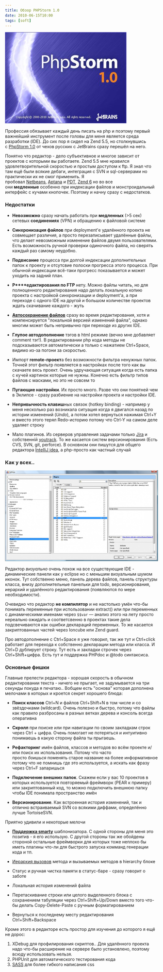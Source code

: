 ```yaml
---
title: Обзор PHPStorm 1.0
date: 2010-06-15T10:00
tags: [soft]
---
```


![](img/Pasted%20image%2020241020014706.png)

Профессия обязывает каждый день писать на php и поэтому первый важнейший инструмент после головы для меня является среда разработки (IDE). До сих пор я сидел на Zend 5.5, но столкнувшись с [PhpStorm 1.0](http://www.jetbrains.com/phpstorm/index.html#PHP-editor) от чехов русских с JetBrains сразу перешёл на него.

Понятно что редактор - дело субъективное и многое зависит от проектов с которыми вы работаете. Zend 5.5 мне нравился удовлетворительной скоростью и простым доступом к ftp. Я знал что там ещё были всякие дебаги, интеграция с SVN и sql-серверами но практически их не смог применить. Я пробовал [Netbeans](http://netbeans.org/features/php/), [Aptana](http://www.aptana.com/) и [PDT](http://www.eclipse.org/pdt/), [Zend 6](http://www.zend.com/products/studio/) но во все они **медленные** особенно при индексации файлов и монстроидальный интерфейс с кучами кнопочек. Поэтому и начну сразу с недостатков.


### Недостатки

- **Невозможно** сразу начать работать при **медленных** (>5 сек) сетевых **соединениях** (VPN) и обращению к файловой системе  
    
- **Синхронизация файлов** при deployment'е удалённого проекта не совмещает различия, а просто перезаписывает удалённые файлы, что делает невозможным изменение файлов двумя пользователями. Есть возможность ручной проверки одиночного файла, но сверять каждый раз самому неудобно.  
    
- **Подвисание** процесса при долгой индексации дополнительных папок к проекту и отсутсвие полоски прогресса этого процесса. При обычной индексации всё-таки прогресс показывается и может уходить на задний план.  
    
- **Р****едактирования по FTP** нету. Можно файлы читать, но для полноценного редактирования надо делать локальную копию проекта с настройкой синхронизации и deployment'а, а при переходе с одного IDE на другой и большом количестве проектов ждать скачивание каждого - жуть
- [**Автосохранение файлов**](http://blogs.jetbrains.com/webide/2009/10/do-not-bother-saving-files-anymore/) сразу во время редактирования, хотя и компенсируется "локальной версией изменений файла", однако многим может быть непривычно при переходе из других IDE.
- **Глупое автодополнение** тэгов в html режиме (вечно мне добавляет comment тэг!). В редактировании php кода методы не подсказываются автоматически а только с нажатием Ctrl+Space, видимо из-за погони за скоростью.
- Импорт **remote-проект**а без возможности фильтра ненужных папок. Точней этот фильтр появляется в настройках после того как вы скачаете весь проект. Очень удручающая ситуация когда есть папка с кучей картинок которые не нужны. Конечно есть фильтр типов файлов с масками, но это не совсем то  
    
- **Пугающие настройки**. Их просто много. Разве что они понятней чем в Эклипсе - сразу разбиение на настройки проекта и настройки IDE.  
    
- **Непривычность клавиш**ных связок (hotkey binding) - например у меня несколько раз возникала ситуация когда я двигался назад по истории изменений (_Undo_), а потом хотел вернуться нажимая Ctrl+Y и вместо этого терял Redo-историю потому что Ctrl-Y на самом деле удаляет строку
- Мало плагинов. Из серверов управления задачами только [Jira](http://www.atlassian.com/software/jira/) и собственній [youtrack](http://www.jetbrains.com/youtrack/). То же касается систем версионирования (Есть CVS, SVN, git, perforce). В основном они пишутся для общего редактора [IntelliJ idea](http://www.jetbrains.com/idea/), а php-просто как частный случай  
    

### Как у всех..  

![](img/Pasted%20image%2020241020014731.png)

Редактор _визуально_ очень похож на все существующие IDE - динамические панели как у eclipse но с меньшим визуальным шумом иконок. Тут собственно меню, панель дерева файлов, панель структуры класса, внизу дополнительные панельки для todo, версионирования, иерархий и удалённого редактирования (появляются по мере необходимости).

Очевидно что редактор **не компилятор** и не настолько умён что-бы понимать переменные при использовании extract() или при переменных с динамическими именами через `$$var` — анализ этого на лету просто нереально ожидать и соответсвенно в проектах такие дела подсвечиваются как ошибки деклараций переменных. То же касается закриптованных частей через Ioncube или Zend guard.  

Про автодополнение с Ctrl+Space я уже говорил, так же тут и Ctrl+click работает для перехода к собственно декларации метода или класса. И Ctrl+D дублирует строку. Тут есть и закладки строчек через Ctrl+Shift+цифра. Есть тут и поддержка PHPdoc и @todo синтаксиса.  

### Основные фишки

Главные прелести редактора - хорошая скорость в обычном редактировании текста - ничего не прыгает, не задумывается на три секунды покуда я печатаю.. Вобщем есть "основа" которая дополнена мелочами в которых и кроется секрет хорошего блюда:  

- **Поиск классов** Ctrl+N и файлов Ctrl+Shift+N в том числе и со звёздочками (wildcard). Очень полезно и быстро, потому что файлы как правило разбросаны в разных ветках дерева и консоль всегда оперативна  
    
- **Скролл** при поиске или при навигации по своим закладкам строк через Ctrl + цифра. Очень помогает не потеряться и интуитивно понимаешь в какую сторону файла ты прыгаешь.
- **Рефакторинг** имён файлов, классов и методов во всём проекте и/или поиск их использования. Потому что часто просто _боишься_ поменять старое название на более информативное потому что не помнишь где это используется, а искать как фразу через Ctrl+F запаришься
- **Подключение внешних папок**. Скажем если у вас 10 проектов в которых используется повторяемый фреймворк (PEAR к примеру) или закриптованный код, то можно подключить внешнюю папку чтобы IDE понимала пространство имён
- **Версионирование**. Как встроенная история изменений, так и отлично встраиваемый SVN со всякими диффами, определённо лучше TortoiseSVN.

Приятно удивили и некоторые мелочи  

- [**Поддержка smarty**](http://blogs.jetbrains.com/webide/2009/12/smarty-templates-editing-support-in-web-ide/) шаблонизатора. С одной стороны для меня это позитив - я его использую. С другой стороны так же обойдены стороной остальные фреймворки для которых тоже неплохо бы иметь плагины что-ли для быстрого запуска комманд генерации кода и тп.
- [Иерархия вызовов](http://blogs.jetbrains.com/webide/2009/10/php-hierarchy-view-actions/) метода и вызываемых методов в hierarchy блоке  
    
- Статус и ручная чистка памяти в статус-баре - сразу говорит о заботе
- Локальная история изменений файла
- Перетаскивание строки или целого выделенного блока с сохранением табуляции через Ctrl+Shift+Up/Down вместо того что-бы делать Copy-Delete-Paste с ручным форматированием
- Вернуться к последнему месту редактирования Сtrl+Shift+Backspace

Кроме этого в редакторе есть простор для изучения до которого я ещё не дорос:  

1. XDebug для профилирования скриптов.. Для удалённого проекта надо что-бы расширение на сервере было установлено, поэтому всюду использовать нельзя.  
2. PHPUnit для автоматического тестирования кода
3. [SASS](http://sass-lang.com/) для более гибкого написания css